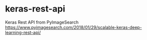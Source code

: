 # keras-rest-api
Keras Rest API from PyImageSearch
https://www.pyimagesearch.com/2018/01/29/scalable-keras-deep-learning-rest-api/
